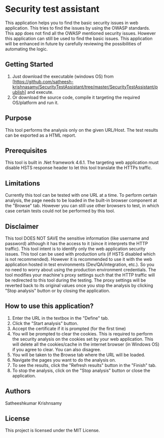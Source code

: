 # Security test assistant
This application helps you to find the basic security issues in web application. This tries to find the issues by using the OWASP standards. This app does not find all the OWASP mentioned security issues. However this application can still be used to find the basic issues. This application will be enhanced in future by carefully reviewing the possibilities of automating the logic.

## Getting Started
1. Just download the executable (windows OS) from [https://github.com/satheesh-krishnasamy/SecurityTestAssistant/tree/master/SecurityTestAssistant/publish] and execute.
2. Or download the source code, compile it targeting the required OS/platform and run it.


## Purpose
This tool performs the analysis only on the given URL/Host.
The test results can be exported as a HTML report.

## Prerequisites
This tool is built in .Net framework 4.6.1. 
The targeting web application must disable HSTS response header to let this tool translate the HTTPs traffic.

## Limitations
Currently this tool can be tested with one URL at a time.
To perform certain analysis, the page needs to be loaded in the built-in browser component at the "Browse" tab. However you can still use other browsers to test, in which case certain tests could not be performed by this tool.

## Disclaimer
This tool DOES NOT SAVE the sensitive information (like username and password) although it has the access to it (since it interprets the HTTP traffic).
This tool intent is to identify only the web application security issues.
This tool can be used with production urls (if HSTS disabled which is not recommended). However it is recommended to use it with the web application hosted in test environments (Dev/QA/integration, etc.). So you no need to worry about using the production environment credentials.
The tool modifies your machine's proxy settings such that the HTTP traffic will be redirected to this tool during the testing. The proxy settings will be reverted back to its original values once you stop the analysis by clicking "Stop analysis" button or by closing the application.


## How to use this application?
1. Enter the URL in the textbox in the "Define" tab.
2. Click the "Start analysis" button.
3. Accept the certificate if it is prompted (for the first time)
4. You will be prompted to clear the cookies. This is required to perform the security analysis on the cookies set by your web application. This will delete all the cookies/cache in the internet browser (in Windows OS) if you agree to clear. You can also disagree.
5. You will be taken to the Browse tab where the URL will be loaded.
6. Navigate the pages you want to do the analysis on.
7. To see the results, click the "Refresh results" button in the "Finish" tab.
8. To stop the analysis, click on the "Stop analysis" button or close the application.


## Authors
Satheeshkumar Krishnsamy

## License
This project is licensed under the MIT License.

